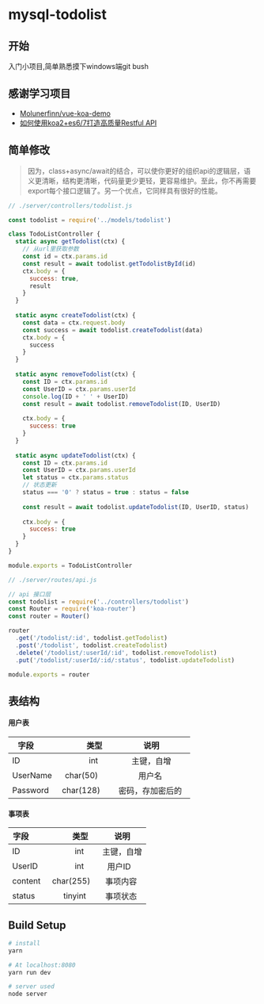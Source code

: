 # mysql-todolist
## 开始
入门小项目,简单熟悉摸下windows端git bush
## 感谢学习项目
* [Molunerfinn/vue-koa-demo](https://github.com/Molunerfinn/vue-koa-demo)
* [如何使用koa2+es6/7打造高质量Restful API](http://sinn.boyagirl.com/detail/58d9072cc1a5bd0001672cdc)
## 简单修改
> 因为，class+async/await的结合，可以使你更好的组织api的逻辑层，语义更清晰，结构更清晰，代码量更少更轻，更容易维护。至此，你不再需要export每个接口逻辑了。另一个优点，它同样具有很好的性能。
```javascript
// ./server/controllers/todolist.js

const todolist = require('../models/todolist')

class TodoListController {
  static async getTodolist(ctx) {
    // 从url里获取参数
    const id = ctx.params.id
    const result = await todolist.getTodolistById(id)
    ctx.body = {
      success: true,
      result
    }
  }
  
  static async createTodolist(ctx) {
    const data = ctx.request.body
    const success = await todolist.createTodolist(data)
    ctx.body = {
      success
    }
  }
  
  static async removeTodolist(ctx) {
    const ID = ctx.params.id
    const UserID = ctx.params.userId
    console.log(ID + ' ' + UserID)
    const result = await todolist.removeTodolist(ID, UserID)
  
    ctx.body = {
      success: true
    }
  }
  
  static async updateTodolist(ctx) {
    const ID = ctx.params.id
    const UserID = ctx.params.userId
    let status = ctx.params.status
    // 状态更新
    status === '0' ? status = true : status = false
  
    const result = await todolist.updateTodolist(ID, UserID, status)
  
    ctx.body = {
      success: true
    }
  }
}

module.exports = TodoListController
```
```javascript
// ./server/routes/api.js

// api 接口层
const todolist = require('../controllers/todolist')
const Router = require('koa-router')
const router = Router()

router
  .get('/todolist/:id', todolist.getTodolist)
  .post('/todolist', todolist.createTodolist)
  .delete('/todolist/:userId/:id', todolist.removeTodolist)
  .put('/todolist/:userId/:id/:status', todolist.updateTodolist)

module.exports = router
```
## 表结构
#### 用户表
| 字段        | 类型    |  说明  |
| --------   | -----:   | :----: |
| ID        | int           |  主键，自增           |
| UserName  | char(50)      |   用户名             |
| Password  | char(128)     |   密码，存加密后的    |
#### 事项表
| 字段        | 类型    |  说明  |
| --------   | -----:   | :----: |
| ID        | int      |  主键，自增   |
| UserID    | int      |   用户ID      |
| content  | char(255) |   事项内容    |
| status  | tinyint    |   事项状态    |
## Build Setup

``` bash
# install
yarn

# At localhost:8080
yarn run dev

# server used
node server
```
